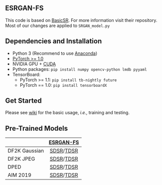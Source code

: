 ## ESRGAN-FS

This code is based on [BasicSR](https://github.com/xinntao/BasicSR).
For more information visit their repository.
Most of our changes are applied to `SRGAN_model.py`


## Dependencies and Installation
- Python 3 (Recommend to use [Anaconda](https://www.anaconda.com/download/#linux))
- [PyTorch >= 1.0](https://pytorch.org/)
- NVIDIA GPU + [CUDA](https://developer.nvidia.com/cuda-downloads)
- Python packages: `pip install numpy opencv-python lmdb pyyaml`
- TensorBoard: 
  - PyTorch >= 1.1: `pip install tb-nightly future`
  - PyTorch == 1.0: `pip install tensorboardX`
  
## Get Started
Please see [wiki](https://github.com/xinntao/BasicSR/wiki/Training-and-Testing) for the basic usage, *i.e.,* training and testing.

## Pre-Trained Models
| |[ESRGAN-FS](https://github.com/ManuelFritsche/real-world-sr/tree/master/esrgan-fs)|
|---|:---:|
|DF2K Gaussian|[SDSR](https://data.vision.ee.ethz.ch/timofter/FrequencySeparationRWSR/checkpoints/ESRGAN-FS/DF2K_gaussian_SDSR.pth)/[TDSR](https://data.vision.ee.ethz.ch/timofter/FrequencySeparationRWSR/checkpoints/ESRGAN-FS/DF2K_gaussian_TDSR.pth)|
|DF2K JPEG|[SDSR](https://data.vision.ee.ethz.ch/timofter/FrequencySeparationRWSR/checkpoints/ESRGAN-FS/DF2K_jpeg_SDSR.pth)/[TDSR](https://data.vision.ee.ethz.ch/timofter/FrequencySeparationRWSR/checkpoints/ESRGAN-FS/DF2K_jpeg_TDSR.pth)|
|DPED|[SDSR](https://data.vision.ee.ethz.ch/timofter/FrequencySeparationRWSR/checkpoints/ESRGAN-FS/DPED_SDSR.pth)/[TDSR](https://data.vision.ee.ethz.ch/timofter/FrequencySeparationRWSR/checkpoints/ESRGAN-FS/DPED_TDSR.pth)|
|AIM 2019|[SDSR](https://data.vision.ee.ethz.ch/timofter/FrequencySeparationRWSR/checkpoints/ESRGAN-FS/AIM2019_SDSR.pth)/[TDSR](https://data.vision.ee.ethz.ch/timofter/FrequencySeparationRWSR/checkpoints/ESRGAN-FS/AIM2019_TDSR.pth)|
